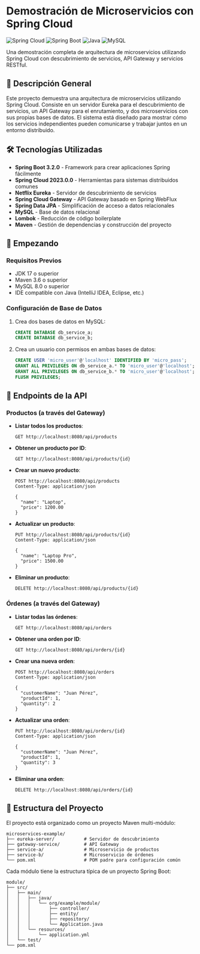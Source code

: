# Demostración de Microservicios con Spring Cloud

![Spring Cloud](https://img.shields.io/badge/Spring%20Cloud-2023.0.0-6DB33F?style=for-the-badge&logo=spring&logoColor=white)
![Spring Boot](https://img.shields.io/badge/Spring%20Boot-3.2.0-6DB33F?style=for-the-badge&logo=spring-boot&logoColor=white)
![Java](https://img.shields.io/badge/Java-17-ED8B00?style=for-the-badge&logo=java&logoColor=white)
![MySQL](https://img.shields.io/badge/MySQL-8.0-4479A1?style=for-the-badge&logo=mysql&logoColor=white)

Una demostración completa de arquitectura de microservicios utilizando Spring Cloud con descubrimiento de servicios, API Gateway y servicios RESTful.

## 🌟 Descripción General

Este proyecto demuestra una arquitectura de microservicios utilizando Spring Cloud. Consiste en un servidor Eureka para el descubrimiento de servicios, un API Gateway para el enrutamiento, y dos microservicios con sus propias bases de datos. El sistema está diseñado para mostrar cómo los servicios independientes pueden comunicarse y trabajar juntos en un entorno distribuido.

## 🛠️ Tecnologías Utilizadas

- **Spring Boot 3.2.0** - Framework para crear aplicaciones Spring fácilmente
- **Spring Cloud 2023.0.0** - Herramientas para sistemas distribuidos comunes
- **Netflix Eureka** - Servidor de descubrimiento de servicios
- **Spring Cloud Gateway** - API Gateway basado en Spring WebFlux
- **Spring Data JPA** - Simplificación de acceso a datos relacionales
- **MySQL** - Base de datos relacional
- **Lombok** - Reducción de código boilerplate
- **Maven** - Gestión de dependencias y construcción del proyecto

## 🚀 Empezando

### Requisitos Previos

- JDK 17 o superior
- Maven 3.6 o superior
- MySQL 8.0 o superior
- IDE compatible con Java (IntelliJ IDEA, Eclipse, etc.)

### Configuración de Base de Datos

1. Crea dos bases de datos en MySQL:
   ```sql
   CREATE DATABASE db_service_a;
   CREATE DATABASE db_service_b;
   ```

2. Crea un usuario con permisos en ambas bases de datos:
   ```sql
   CREATE USER 'micro_user'@'localhost' IDENTIFIED BY 'micro_pass';
   GRANT ALL PRIVILEGES ON db_service_a.* TO 'micro_user'@'localhost';
   GRANT ALL PRIVILEGES ON db_service_b.* TO 'micro_user'@'localhost';
   FLUSH PRIVILEGES;
   ```

## 📡 Endpoints de la API

### Productos (a través del Gateway)

- **Listar todos los productos**:
  ```
  GET http://localhost:8080/api/products
  ```

- **Obtener un producto por ID**:
  ```
  GET http://localhost:8080/api/products/{id}
  ```

- **Crear un nuevo producto**:
  ```
  POST http://localhost:8080/api/products
  Content-Type: application/json

  {
    "name": "Laptop",
    "price": 1200.00
  }
  ```

- **Actualizar un producto**:
  ```
  PUT http://localhost:8080/api/products/{id}
  Content-Type: application/json

  {
    "name": "Laptop Pro",
    "price": 1500.00
  }
  ```

- **Eliminar un producto**:
  ```
  DELETE http://localhost:8080/api/products/{id}
  ```

### Órdenes (a través del Gateway)

- **Listar todas las órdenes**:
  ```
  GET http://localhost:8080/api/orders
  ```

- **Obtener una orden por ID**:
  ```
  GET http://localhost:8080/api/orders/{id}
  ```

- **Crear una nueva orden**:
  ```
  POST http://localhost:8080/api/orders
  Content-Type: application/json

  {
    "customerName": "Juan Pérez",
    "productId": 1,
    "quantity": 2
  }
  ```

- **Actualizar una orden**:
  ```
  PUT http://localhost:8080/api/orders/{id}
  Content-Type: application/json

  {
    "customerName": "Juan Pérez",
    "productId": 1,
    "quantity": 3
  }
  ```

- **Eliminar una orden**:
  ```
  DELETE http://localhost:8080/api/orders/{id}
  ```

## 📂 Estructura del Proyecto

El proyecto está organizado como un proyecto Maven multi-módulo:

```
microservices-example/
├── eureka-server/           # Servidor de descubrimiento
├── gateway-service/         # API Gateway
├── service-a/               # Microservicio de productos
├── service-b/               # Microservicio de órdenes
└── pom.xml                  # POM padre para configuración común
```

Cada módulo tiene la estructura típica de un proyecto Spring Boot:

```
module/
├── src/
│   ├── main/
│   │   ├── java/
│   │   │   └── org/example/module/
│   │   │       ├── controller/
│   │   │       ├── entity/
│   │   │       ├── repository/
│   │   │       └── Application.java
│   │   └── resources/
│   │       └── application.yml
│   └── test/
└── pom.xml
```
